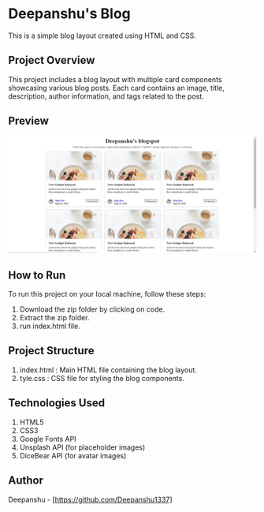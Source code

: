 # Deepanshu's Blog

This is a simple blog layout created using HTML and CSS.

## Project Overview

This project includes a blog layout with multiple card components showcasing various blog posts. Each card contains an image, title, description, author information, and tags related to the post.

## Preview

![Blog Preview](Preview.png)

## How to Run

To run this project on your local machine, follow these steps:

1. Download the zip folder by clicking on code.
2. Extract the zip folder.
3. run index.html file.

## Project Structure

1. index.html : Main HTML file containing the blog layout.
2. tyle.css : CSS file for styling the blog components.

## Technologies Used
1. HTML5
2. CSS3
3. Google Fonts API
4. Unsplash API (for placeholder images)
5. DiceBear API (for avatar images)

## Author
Deepanshu - [https://github.com/Deepanshu1337]
